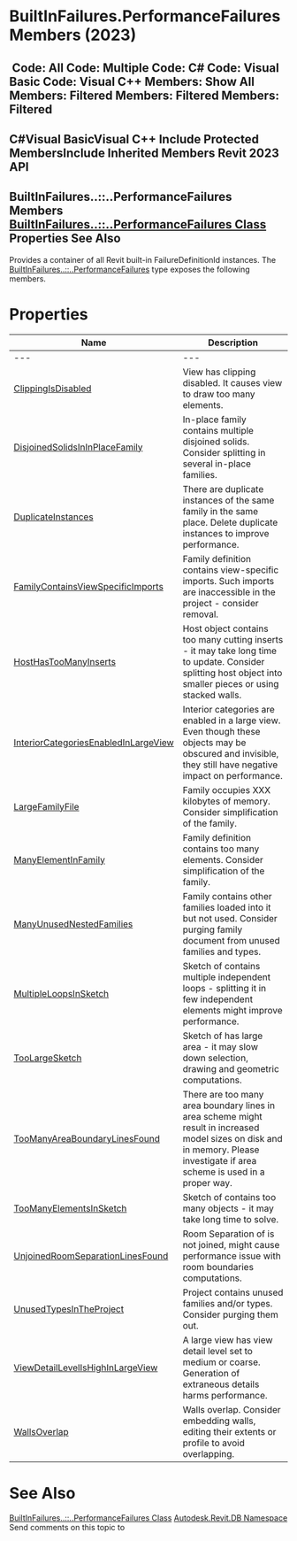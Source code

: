 # BuiltInFailures.PerformanceFailures Members (2023)

﻿
 Code: All Code: Multiple Code: C# Code: Visual Basic Code: Visual C++  Members: Show All Members: Filtered Members: Filtered Members: Filtered   
---  
C#Visual BasicVisual C++
Include Protected MembersInclude Inherited Members
Revit 2023 API  
---  
BuiltInFailures..::..PerformanceFailures Members  
[BuiltInFailures..::..PerformanceFailures Class](d008a572-b1aa-1e46-0c4e-f760c50776fd.md "BuiltInFailures.PerformanceFailures Class") Properties See Also  
---  
Provides a container of all Revit built-in FailureDefinitionId instances.
The [BuiltInFailures..::..PerformanceFailures](d008a572-b1aa-1e46-0c4e-f760c50776fd.md "BuiltInFailures.PerformanceFailures Class") type exposes the following members.
# Properties
| Name | Description |
| --- | --- |
| --- | --- | --- |
| [ClippingIsDisabled](6c5f6778-bf8d-b66f-4683-934bd0f66fe7.md "ClippingIsDisabled Property") | View has clipping disabled. It causes view to draw too many elements. |
| [DisjoinedSolidsInInPlaceFamily](1b474262-8b56-a5f0-9ecb-ffe07afd8732.md "DisjoinedSolidsInInPlaceFamily Property") | In-place family contains multiple disjoined solids. Consider splitting in several in-place families. |
| [DuplicateInstances](4720819c-25b8-a25d-ee4e-530e043cb60f.md "DuplicateInstances Property") | There are duplicate instances of the same family in the same place. Delete duplicate instances to improve performance. |
| [FamilyContainsViewSpecificImports](f7a2ba82-9924-bb46-3f42-bed1ff81a21f.md "FamilyContainsViewSpecificImports Property") | Family definition contains view-specific imports. Such imports are inaccessible in the project - consider removal. |
| [HostHasTooManyInserts](d2097449-8e90-bab6-6070-16c491bde85c.md "HostHasTooManyInserts Property") | Host object contains too many cutting inserts - it may take long time to update. Consider splitting host object into smaller pieces or using stacked walls. |
| [InteriorCategoriesEnabledInLargeView](0c61e6e2-df5d-d232-6a33-bdd397a2dbaa.md "InteriorCategoriesEnabledInLargeView Property") | Interior categories are enabled in a large view. Even though these objects may be obscured and invisible, they still have negative impact on performance. |
| [LargeFamilyFile](e1c15eb8-63c3-7d9a-b917-7f72cf49523d.md "LargeFamilyFile Property") | Family occupies XXX kilobytes of memory. Consider simplification of the family. |
| [ManyElementInFamily](f3e4a8bc-a119-adc6-6011-5ca35736da66.md "ManyElementInFamily Property") | Family definition contains too many elements. Consider simplification of the family. |
| [ManyUnusedNestedFamilies](152d7d7a-b1e6-593b-76f0-30ff5de01895.md "ManyUnusedNestedFamilies Property") | Family contains other families loaded into it but not used. Consider purging family document from unused families and types. |
| [MultipleLoopsInSketch](e347f2de-272c-9ae1-f008-94e3842dd53c.md "MultipleLoopsInSketch Property") | Sketch of <element> contains multiple independent loops - splitting it in few independent elements might improve performance. |
| [TooLargeSketch](e4b7ae47-1123-19b0-a857-6d70fd995761.md "TooLargeSketch Property") | Sketch of <element> has large area - it may slow down selection, drawing and geometric computations. |
| [TooManyAreaBoundaryLinesFound](92bd9600-db50-0b61-8745-f8e371fb9afd.md "TooManyAreaBoundaryLinesFound Property") | There are too many area boundary lines in area scheme <element> might result in increased model sizes on disk and in memory. Please investigate if area scheme is used in a proper way. |
| [TooManyElementsInSketch](1c6d3046-c762-8656-1cd3-173f05c7a5af.md "TooManyElementsInSketch Property") | Sketch of <element> contains too many objects - it may take long time to solve. |
| [UnjoinedRoomSeparationLinesFound](f6225ba1-9429-72a3-1bde-d3c5b3e468e6.md "UnjoinedRoomSeparationLinesFound Property") | Room Separation of <element> is not joined, might cause performance issue with room boundaries computations. |
| [UnusedTypesInTheProject](1065d4e6-23fd-a48d-0a4d-eaa096ad1036.md "UnusedTypesInTheProject Property") | Project contains unused families and/or types. Consider purging them out. |
| [ViewDetailLevelIsHighInLargeView](80df7346-e018-338f-b41b-b5d95aebd53a.md "ViewDetailLevelIsHighInLargeView Property") | A large view has view detail level set to medium or coarse. Generation of extraneous details harms performance. |
| [WallsOverlap](8688de5f-6398-1ee2-adc2-9b7f8b7f1edc.md "WallsOverlap Property") | Walls overlap. Consider embedding walls, editing their extents or profile to avoid overlapping. |

# See Also
[BuiltInFailures..::..PerformanceFailures Class](d008a572-b1aa-1e46-0c4e-f760c50776fd.md "BuiltInFailures.PerformanceFailures Class")
[Autodesk.Revit.DB Namespace](87546ba7-461b-c646-cbb1-2cb8f5bff8b2.md "Autodesk.Revit.DB Namespace")
Send comments on this topic to 